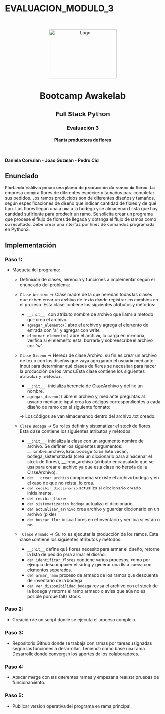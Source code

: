 # EVALUACION_MODULO_3


<!-- PROJECT LOGO -->
<br />
<p align="center">
    <img src="https://storage.googleapis.com/portalfruticola/2018/08/1e6f6146-floriculturacultivorosaspf.png" alt="Logo" width="220" height="160">
  </a>

  <h1 align="center">Bootcamp Awakelab</h1>
  <h2 align="center">Full Stack Python</h2>
  <h3 align="center">Evaluación 3</h3>
  <h4 align="center">Planta productora de flores</h4>
</p>
<br/>

**Daniela Corvalan - Joao Guzmán - Pedro Cid**

## Enunciado

FlorLinda Valdivia posee una planta de producción de ramos de flores. La empresa
compra flores de diferentes especies y tamaños para completar sus pedidos.
Los ramos producidos son de diferentes diseños y tamaños, según especificaciones de
diseño que indican cantidad de flores y de qué tipo.
Las flores llegan una a una a la bodega y se almacenan hasta que hay cantidad
suficiente para producir un ramo.
Se solicita crear un programa que procese el flujo de flores de llegada y obtenga el flujo de ramos como su resultado.
Debe crear una interfaz por línea de comandos programada en Python3.

## Implementación

### Paso 1:

* Maqueta del programa:
    * Definición de clases, herencia y funciones a implementar según el enunciado del problema:

    * ` Clase Archivo `  -> Clase madre de la que heredan todas las clases que deben crear un archivo de texto donde registrar los cambios en el proceso. Esta clase contiene los siguientes atributos y métodos: 
      -  `__init__ ` con atributo nombre de archivo que llama a metodo que crea el archivo.
      - `agregar_elemento()` abre el archivo y agrega el elemento de entrada con 'a', y agregar con write.
      - `eliminar_elemento()` abre el archivo, lo carga en memoria, verifica si el elemento esta, borrarlo y sobreescribe el archivo con 'w'.


    * ` Clase Diseno `  -> Hereda de clase Archivo, su fin es crear un archivo de texto con los diseños que vaya agregando el usuario mediante input para determinar qué clases de flores se necesitan para hacer la producción de los ramos.Esta clase contiene los siguientes atributos y métodos: 
      -  `__init__ ` inicializa herencia de ClaseArchivo y define un nombre.
      - `agregar_diseno()` abre el archivo y, mediante preguntas al usuario mediante input crea los códigos correspondientes a cada diseño de ramo con el siguiente formato:
      <p align="center">
        <nombre_ramo><tamano_ramo><cantidad_flor­1><especie_flor­1> <cantidad_flor­N><especie_flor­N><cantidad_flores_ramo>
      </p> 

      -> Los códigos se van almacenando dentro del archivo .txt creado.

     * ` Clase Bodega `  -> Su rol es definir y sistematizar el stock de flores. Esta clase contiene los siguientes atributos y métodos: 
        -  `__init__ ` inicializa la clase con un argumento nombre de archivo. Se definen los siguientes argumentos: __nombre_archivo, lista_bodega (crea lista vacía), bodega_sistematizada (crea un diccionario para almacenar el stock de flores), __crear_archivo (atributo encapsulado que se usa para crear el archivo ya que esta clase no hereda de la ClaseArchivo).
        - `def __crear_archivo` comprueba si existe el archivo bodega y en el caso de que no exista, lo crea.  
        - `def recibir_diccionario` actualiza el diccionario creado inicialmente.
        - `def recibir_flores` 
        - `def sistematizacion_bodega` actualiza el diccionario.
        - `def actualizar_archivo` crea archivo y guardar diccionario en un archivo (pikle)
        - `def buscar_flor` busca flores en el inventario y verifica si están o no.

     * ` Clase Armado`  -> Su rol es ejecutar la producción de los ramos. Esta clase contiene los siguientes atributos y métodos: 
        - `__init__` define qué flores necesito para armar el diseño, retorne la lista de pedido para armar el diseño.
        - `def identificar_flores` contiene varios procesos, como por ejemplo descomponer el string y generar una lista nueva con elementos separados.
        - `def armar_ramo` proceso de armado de los ramos que descuenta del inventario de la bodega.
        - `def ver_disponibilidad_bodega` revisa el archivo con el stock de la bodega y retorna el ramo armado o avisa que aún no es posible porque falta stock.

### Paso 2:
* Creación de un script donde se ejecuta el proceso completo.

### Paso 3:
*   Repositorio Github donde se trabaja con ramas por tareas asignadas según las funciones a desarrollar. Teniendo como base una rama Desarrollo donde convergen los aportes de los colaboradores.

### Paso 4:
* Aplicar merge con las diferentes ramas y empezar a realizar pruebas de funcionamiento.

### Paso 5:
* Publicar version operativa del programa en rama principal.